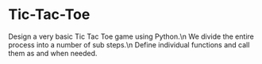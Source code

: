 # Tic-Tac-Toe

Design a very basic Tic Tac Toe game using Python.\n
We divide the entire process into a number of sub steps.\n
Define individual functions and call them as and when needed.

